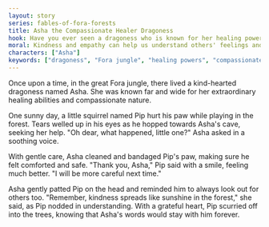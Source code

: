 ```yaml
---
layout: story
series: fables-of-fora-forests
title: Asha the Compassionate Healer Dragoness
hook: Have you ever seen a dragoness who is known for her healing powers in the great Fora jungle?
moral: Kindness and empathy can help us understand others' feelings and build stronger relationships.
characters: ["Asha"]
keywords: ["dragoness", "Fora jungle", "healing powers", "compassionate", "squirrel", "hurt paw", "comforted", "careful", "kindness", "understanding"]
---
```


Once upon a time, in the great Fora jungle, there lived a kind-hearted dragoness named Asha. She was known far and wide for her extraordinary healing abilities and compassionate nature.

One sunny day, a little squirrel named Pip hurt his paw while playing in the forest. Tears welled up in his eyes as he hopped towards Asha's cave, seeking her help. "Oh dear, what happened, little one?" Asha asked in a soothing voice.

With gentle care, Asha cleaned and bandaged Pip's paw, making sure he felt comforted and safe. "Thank you, Asha," Pip said with a smile, feeling much better. "I will be more careful next time."

Asha gently patted Pip on the head and reminded him to always look out for others too. "Remember, kindness spreads like sunshine in the forest," she said, as Pip nodded in understanding. With a grateful heart, Pip scurried off into the trees, knowing that Asha's words would stay with him forever.
